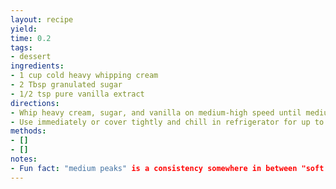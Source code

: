 ```yaml
---
layout: recipe
yield: 
time: 0.2
tags:
- dessert
ingredients:
- 1 cup cold heavy whipping cream
- 2 Tbsp granulated sugar
- 1/2 tsp pure vanilla extract
directions:
- Whip heavy cream, sugar, and vanilla on medium-high speed until medium peaks form (~3-4 min)
- Use immediately or cover tightly and chill in refrigerator for up to 1 day
methods:
- []
- []
notes:
- Fun fact: "medium peaks" is a consistency somewhere in between "soft peaks" and "stiff peaks"
---
```

